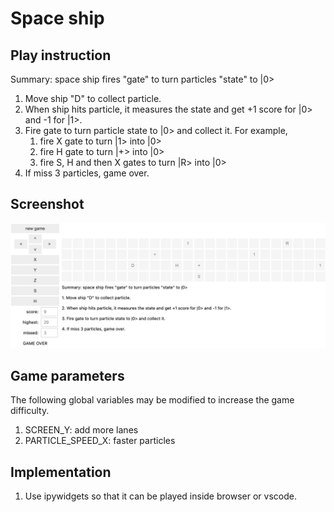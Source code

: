 # Space ship

## Play instruction
Summary: space ship fires "gate" to turn particles "state" to |0>
1. Move ship "D" to collect particle.
2. When ship hits particle, it measures the state and get +1 score for |0> and -1 for |1>.
3. Fire gate to turn particle state to |0> and collect it.  For example,
    1. fire X gate to turn |1> into |0>
    2. fire H gate to turn |+> into |0>
    3. fire S, H and then X gates to turn |R> into |0>
4. If miss 3 particles, game over.

## Screenshot

![game image](game_image.png)

## Game parameters

The following global variables may be modified to increase the game difficulty.

1. SCREEN_Y: add more lanes
2. PARTICLE_SPEED_X: faster particles

## Implementation

1. Use ipywidgets so that it can be played inside browser or vscode.
